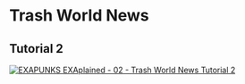 # Trash World News

## Tutorial 2

[![EXAPUNKS EXAplained - 02 - Trash World News Tutorial 2](http://img.youtube.com/vi/5xWKta7Gls8/0.jpg)](http://www.youtube.com/watch?v=5xWKta7Gls8 "EXAPUNKS EXAplained - 02 - Trash World News Tutorial 2")